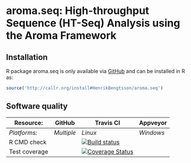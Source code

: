 # aroma.seq: High-throughput Sequence (HT-Seq) Analysis using the Aroma Framework


## Installation
R package aroma.seq is only available via [GitHub](https://github.com/HenrikBengtsson/aroma.seq) and can be installed in R as:
```r
source('http://callr.org/install#HenrikBengtsson/aroma.seq')
```


## Software quality

| Resource:     | GitHub        | Travis CI        | Appveyor         |
| ------------- | ------------------- | ---------------- | ---------------- |
| _Platforms:_  | _Multiple_          | _Linux_          | _Windows_        |
| R CMD check   |  | <a href="https://travis-ci.org/HenrikBengtsson/aroma.seq"><img src="https://travis-ci.org/HenrikBengtsson/aroma.seq.svg" alt="Build status"></a>    |  |
| Test coverage |                     | <a href="https://coveralls.io/r/HenrikBengtsson/aroma.seq"><img src="https://coveralls.io/repos/HenrikBengtsson/aroma.seq/badge.png?branch=develop" alt="Coverage Status"/></a> |                  |
